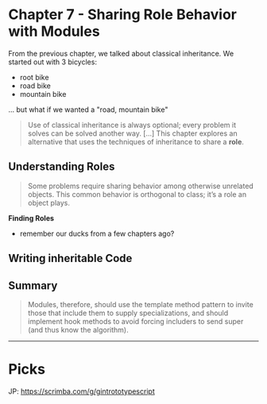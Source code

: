 # Chapter 7 - Sharing Role Behavior with Modules

From the previous chapter, we talked about classical inheritance. We started out with 3 bicycles:

- root bike
- road bike
- mountain bike

... but what if we wanted a "road, mountain bike"

> Use of classical inheritance is always optional; every problem it solves can be solved another way. [...] This chapter explores an alternative that uses the techniques of inheritance to share a **role**.

## Understanding Roles

> Some problems require sharing behavior among otherwise unrelated objects. This common behavior is orthogonal to class; it’s a role an object plays.

__Finding Roles__

* remember our ducks from a few chapters ago?

## Writing inheritable Code

## Summary

> Modules, therefore, should use the template method pattern to invite those that include them to supply specializations, and should implement hook methods to avoid forcing includers to send super (and thus know the algorithm).

---

# Picks

JP: https://scrimba.com/g/gintrototypescript
